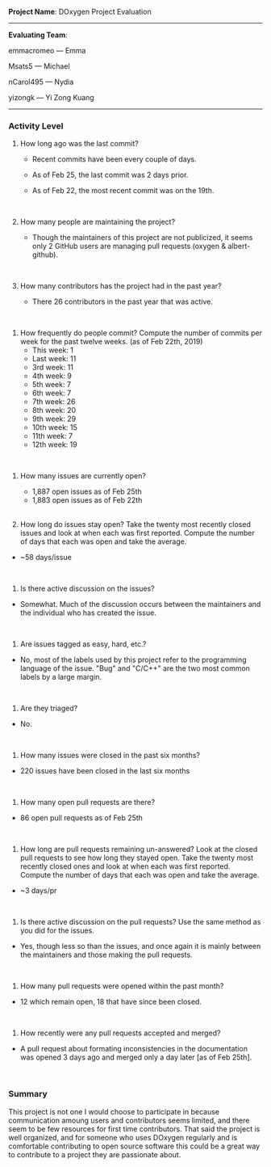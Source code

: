 **Project Name**: 
DOxygen Project Evaluation

---

**Evaluating Team**:

emmacromeo — Emma

Msats5 — Michael

nCarol495 — Nydia

yizongk — Yi Zong Kuang

---

### Activity Level


1. How long ago was the last commit?

    * Recent commits have been every couple of days.
    * As of Feb 25, the last commit was 2 days prior.
    * As of Feb 22, the most recent commit was on the 19th.

      <br>

1. How many people are maintaining the project?
    * Though the maintainers of this project are not publicized, it seems only 2 GitHub users are managing pull requests (oxygen & albert-github).

      <br>

1. How many contributors has the project had in the past year?
    * There 26 contributors in the past year that was active.
<br>

1. How frequently do people commit? 
Compute the number of commits per week for the past twelve weeks. (as of Feb 22th, 2019)
    * This week: 1
    * Last week: 11
    * 3rd week:  11
    * 4th week:  9
    * 5th week:  7
    * 6th week:  7
    * 7th week:  26
    * 8th week:  20
    * 9th week:  29
    * 10th week: 15
    * 11th week: 7
    * 12th week: 19
<br>

1. How many issues are currently open?

    * 1,887 open issues as of Feb 25th
    * 1,883 open issues as of Feb 22th
    <br>

1. How long do issues stay open?
  Take the twenty most recently closed issues and look at when each was first reported. 
  Compute the number of days that each was open and take the average.

  * ~58 days/issue

    <br>

1. Is there active discussion on the issues?

  * Somewhat. Much of the discussion occurs between the maintainers and the individual who has created the issue. 

    <br>

1. Are issues tagged as easy, hard, etc.?

  * No, most of the labels used by this project refer to the programming language of the issue. "Bug" and "C/C++" are the two most common labels by a large margin. 

    <br>


1. Are they triaged?

  * No.

    <br>

1. How many issues were closed in the past six months?

  * 220 issues have been closed in the last six months

    <br>

1. How many open pull requests are there? 

  * 86 open pull requests as of Feb 25th

    <br>

1. How long are pull requests remaining un-answered?
  Look at the closed pull requests to see how long they stayed open. Take the twenty most recently closed ones and look at when each was first reported. Compute the number of days that each was open and take the average.

  * ~3 days/pr

    <br>

1. Is there active discussion on the pull requests?
  Use the same method as you did for the issues.

  * Yes, though less so than the issues, and once again it is mainly between the maintainers and those making the pull requests.

    <br>

1. How many pull requests were opened within the past month?

  * 12 which remain open, 18 that have since been closed.
  
    <br>


1. How recently were any pull requests accepted and merged? 

  * A pull request about formating inconsistencies in the documentation was opened 3 days ago and merged only a day later [as of Feb 25th].

    <br>

### Summary

This project is not one I would choose to participate in because communication amoung users and contributors seems limited, and there seem to be few resources for first time contributors. That said the project is well organized, and for someone who uses DOxygen regularly and is comfortable contributing to open source software this could be a great way to contribute to a project they are passionate about.
